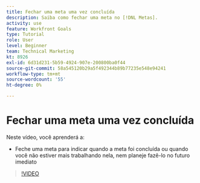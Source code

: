 ```yaml
---
title: Fechar uma meta uma vez concluída
description: Saiba como fechar uma meta no [!DNL Metas].
activity: use
feature: Workfront Goals
type: Tutorial
role: User
level: Beginner
team: Technical Marketing
kt: 8926
exl-id: 6d31d231-5b59-4924-907e-200800ba0f44
source-git-commit: 58a545120b29a5f492344b89b77235e548e94241
workflow-type: tm+mt
source-wordcount: '55'
ht-degree: 0%

---
```


# Fechar uma meta uma vez concluída

Neste vídeo, você aprenderá a:

* Feche uma meta para indicar quando a meta foi concluída ou quando você não estiver mais trabalhando nela, nem planeje fazê-lo no futuro imediato

>[!VIDEO](https://video.tv.adobe.com/v/335198/?quality=12)
